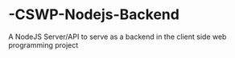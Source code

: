 # -CSWP-Nodejs-Backend
A NodeJS Server/API to serve as a backend in the client side web programming project
